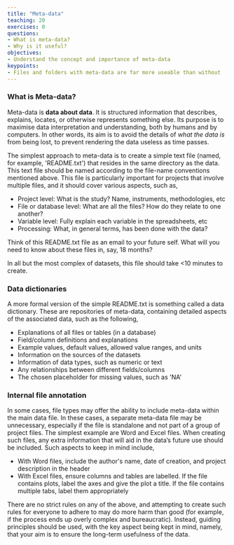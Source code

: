 ```yaml
---
title: "Meta-data"
teaching: 20
exercises: 0
questions:
- What is meta-data?
- Why is it useful?
objectives:
- Understand the concept and importance of meta-data
keypoints:
- Files and folders with meta-data are far more useable than without
---
```


### What is Meta-data?

Meta-data is **data about data**. It is structured information that describes, explains, locates, or otherwise represents something else. Its purpose is to maximise data interpretation and understanding, 
both by humans and by computers. In other words, its aim is to avoid the details of *what the data is* from being lost, to prevent rendering the data useless as time passes.

The simplest approach to meta-data is to create a simple text file (named, for example, 'README.txt') that resides in the same directory as the data. This text file should be named according to the file-name conventions mentioned above. 
This file is particularly important for projects that involve multiple files, and it should cover various aspects, such as,

- Project level: What is the study? Name, instruments, methodologies, etc
- File or database level: What are all the files? How do they relate to one another?
- Variable level: Fully explain each variable in the spreadsheets, etc
- Processing: What, in general terms, has been done with the data?

Think of this README.txt file as an email to your future self. What will you need to know about these files in, say, 18 months?

In all but the most complex of datasets, this file should take <10 minutes to create.


### Data dictionaries

A more formal version of the simple README.txt is something called a data dictionary. These are repositories of meta-data, containing detailed aspects of the associated data, such as the following,

- Explanations of all files or tables (in a database)
- Field/column definitions and explanations
- Example values, default values, allowed value ranges, and units
- Information on the sources of the datasets
- Information of data types, such as numeric or text
- Any relationships between different fields/columns
- The chosen placeholder for missing values, such as 'NA'


### Internal file annotation

In some cases, file types may offer the ability to include meta-data within the main data file. In these cases, a separate meta-data file may be unnecessary, especially if the file is standalone 
and not part of a group of project files. The simplest example are Word and Excel files. When creating such files, any extra information that will aid in the data’s future use should be included. 
Such aspects to keep in mind include,

- With Word files, include the author's name, date of creation, and project description in the header
- With Excel files, ensure columns and tables are labelled. If the file contains plots, label the axes and give the plot a title. If the file contains multiple tabs, label them appropriately

There are no strict rules on any of the above, and attempting to create such rules for everyone to adhere to may do more harm than good (for example, if the process ends up overly complex and 
bureaucratic). Instead, guiding principles should be used, with the key aspect being kept in mind, namely, that your aim is to ensure the long-term usefulness of the data.